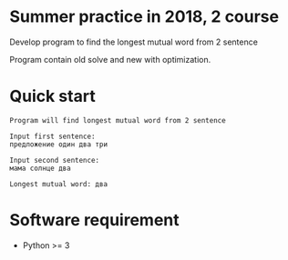 # Summer practice in 2018, 2 course

Develop program to find the longest mutual word from 2 sentence

Program contain old solve and new with optimization.

# Quick start

```
Program will find longest mutual word from 2 sentence

Input first sentence:
предложение один два три

Input second sentence:
мама солнце два

Longest mutual word: два
```

# Software requirement

* Python >= 3